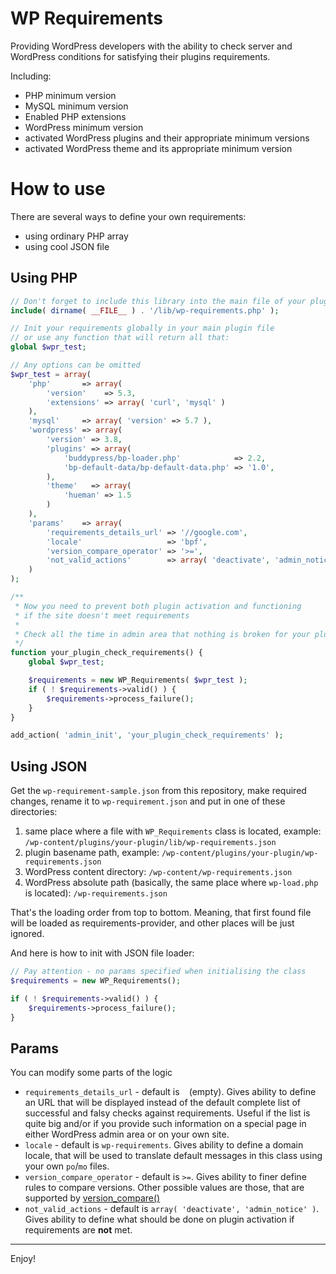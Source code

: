 # WP Requirements

Providing WordPress developers with the ability to check server and WordPress conditions for satisfying their plugins requirements.

Including:
* PHP minimum version
* MySQL minimum version
* Enabled PHP extensions
* WordPress minimum version
* activated WordPress plugins and their appropriate minimum versions
* activated WordPress theme and its appropriate minimum version

# How to use

There are several ways to define your own requirements:

* using ordinary PHP array
* using cool JSON file

## Using PHP

```php
// Don't forget to include this library into the main file of your plugin
include( dirname( __FILE__ ) . '/lib/wp-requirements.php' );

// Init your requirements globally in your main plugin file
// or use any function that will return all that:
global $wpr_test;

// Any options can be omitted
$wpr_test = array(
	'php'       => array(
		'version'    => 5.3,
		'extensions' => array( 'curl', 'mysql' )
	),
	'mysql'     => array( 'version' => 5.7 ),
	'wordpress' => array(
		'version' => 3.8,
		'plugins' => array(
			'buddypress/bp-loader.php'            => 2.2,
			'bp-default-data/bp-default-data.php' => '1.0',
		),
		'theme'   => array(
			'hueman' => 1.5
		)
	),
	'params'    => array(
		'requirements_details_url' => '//google.com',
		'locale'                   => 'bpf',
		'version_compare_operator' => '>=',
		'not_valid_actions'        => array( 'deactivate', 'admin_notice' )
	)
);

/**
 * Now you need to prevent both plugin activation and functioning
 * if the site doesn't meet requirements
 *
 * Check all the time in admin area that nothing is broken for your plugin.
 */
function your_plugin_check_requirements() {
	global $wpr_test;

	$requirements = new WP_Requirements( $wpr_test );
	if ( ! $requirements->valid() ) {
		$requirements->process_failure();
	}
}

add_action( 'admin_init', 'your_plugin_check_requirements' );
```

## Using JSON

Get the `wp-requirement-sample.json` from this repository, make required changes, rename it to `wp-requirement.json` and put in one of these directories:

1. same place where a file with `WP_Requirements` class is located, example: `/wp-content/plugins/your-plugin/lib/wp-requirements.json`
2. plugin basename path, example: `/wp-content/plugins/your-plugin/wp-requirements.json`
3. WordPress content directory: `/wp-content/wp-requirements.json`
4. WordPress absolute path (basically, the same place where `wp-load.php` is located): `/wp-requirements.json`

That's the loading order from top to bottom. Meaning, that first found file will be loaded as requirements-provider, and other places will be just ignored.

And here is how to init with JSON file loader:

```php
// Pay attention - no params specified when initialising the class
$requirements = new WP_Requirements();

if ( ! $requirements->valid() ) {
	$requirements->process_failure();
}
```

## Params

You can modify some parts of the logic

* `requirements_details_url` - default is ` ` (empty). Gives ability to define an URL that will be displayed instead of the default complete list of successful and falsy checks against requirements. Useful if the list is quite big and/or if you provide such information on a special page in either WordPress admin area or on your own site.
* `locale` - default is `wp-requirements`. Gives ability to define a domain locale, that will be used to translate default messages in this class using your own `po`/`mo` files.
* `version_compare_operator` - default is `>=`. Gives ability to finer define rules to compare versions. Other possible values are those, that are supported by [version_compare()](http://php.net/manual/en/function.version-compare.php)
* `not_valid_actions` - default is `array( 'deactivate', 'admin_notice' )`. Gives ability to define what should be done on plugin activation if requirements are **not** met.


---

Enjoy!
